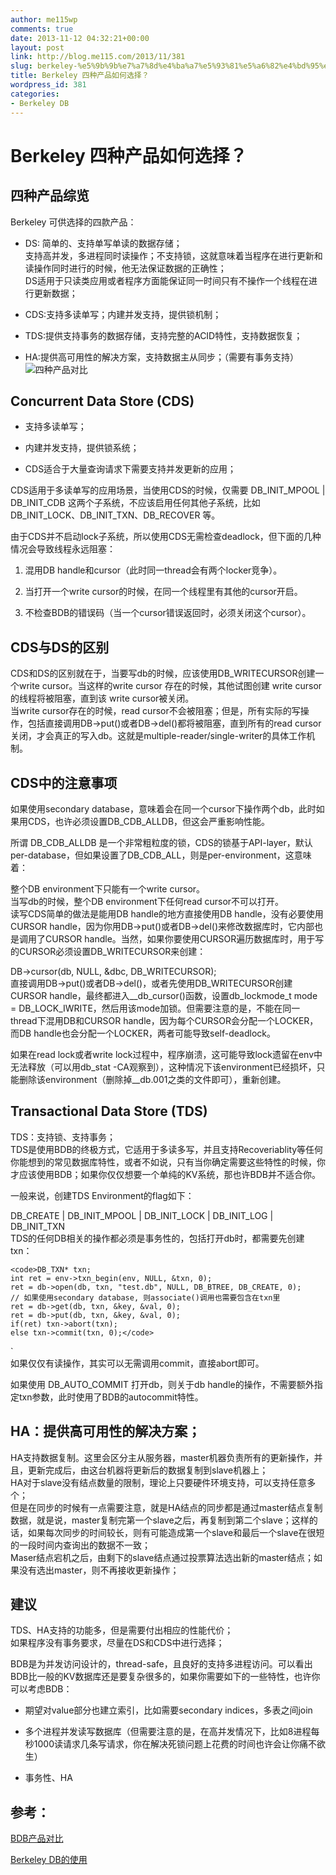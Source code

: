```yaml
---
author: me115wp
comments: true
date: 2013-11-12 04:32:21+00:00
layout: post
link: http://blog.me115.com/2013/11/381
slug: berkeley-%e5%9b%9b%e7%a7%8d%e4%ba%a7%e5%93%81%e5%a6%82%e4%bd%95%e9%80%89%e6%8b%a9%ef%bc%9f
title: Berkeley 四种产品如何选择？
wordpress_id: 381
categories:
- Berkeley DB
---
```


# Berkeley 四种产品如何选择？





## 四种产品综览





Berkeley 可供选择的四款产品：







  * DS: 简单的、支持单写单读的数据存储；  
支持高并发，多进程同时读操作；不支持锁，这就意味着当程序在进行更新和读操作同时进行的时候，他无法保证数据的正确性；  
DS适用于只读类应用或者程序方面能保证同一时间只有不操作一个线程在进行更新数据；


  * CDS:支持多读单写；内建并发支持，提供锁机制；


  * TDS:提供支持事务的数据存储，支持完整的ACID特性，支持数据恢复；


  * HA:提供高可用性的解决方案，支持数据主从同步；（需要有事务支持）  
![四种产品对比](http://images.cnitblog.com/blog/90573/201311/01101438-b1e4a75e7eee49b8977446c2d6abcfde.jpg)





## Concurrent Data Store (CDS)







  * 支持多读单写；


  * 内建并发支持，提供锁系统；


  * CDS适合于大量查询请求下需要支持并发更新的应用；





CDS适用于多读单写的应用场景，当使用CDS的时候，仅需要 DB_INIT_MPOOL | DB_INIT_CDB 这两个子系统，不应该启用任何其他子系统，比如 DB_INIT_LOCK、DB_INIT_TXN、DB_RECOVER 等。





由于CDS并不启动lock子系统，所以使用CDS无需检查deadlock，但下面的几种情况会导致线程永远阻塞：







  1. 混用DB handle和cursor（此时同一thread会有两个locker竞争）。


  2. 当打开一个write cursor的时候，在同一个线程里有其他的cursor开启。


  3. 不检查BDB的错误码（当一个cursor错误返回时，必须关闭这个cursor）。





## CDS与DS的区别





CDS和DS的区别就在于，当要写db的时候，应该使用DB_WRITECURSOR创建一个write cursor。当这样的write cursor 存在的时候，其他试图创建 write cursor 的线程将被阻塞，直到该 write cursor被关闭。  
当write cursor存在的时候，read cursor不会被阻塞；但是，所有实际的写操作，包括直接调用DB->put()或者DB->del()都将被阻塞，直到所有的read cursor关闭，才会真正的写入db。这就是multiple-reader/single-writer的具体工作机制。





## CDS中的注意事项





如果使用secondary database，意味着会在同一个cursor下操作两个db，此时如果用CDS，也许必须设置DB_CDB_ALLDB，但这会严重影响性能。





所谓 DB_CDB_ALLDB 是一个非常粗粒度的锁，CDS的锁基于API-layer，默认per-database，但如果设置了DB_CDB_ALL，则是per-environment，这意味着：





整个DB environment下只能有一个write cursor。  
当写db的时候，整个DB environment下任何read cursor不可以打开。  
读写CDS简单的做法是能用DB handle的地方直接使用DB handle，没有必要使用CURSOR handle，因为你用DB->put()或者DB->del()来修改数据库时，它内部也是调用了CURSOR handle。当然，如果你要使用CURSOR遍历数据库时，用于写的CURSOR必须设置DB_WRITECURSOR来创建：





DB->cursor(db, NULL, &dbc, DB_WRITECURSOR);  
直接调用DB->put()或者DB->del()，或者先使用DB_WRITECURSOR创建CURSOR handle，最终都进入__db_cursor()函数，设置db_lockmode_t mode = DB_LOCK_IWRITE，然后用该mode加锁。但需要注意的是，不能在同一thread下混用DB和CURSOR handle，因为每个CURSOR会分配一个LOCKER，而DB handle也会分配一个LOCKER，两者可能导致self-deadlock。





如果在read lock或者write lock过程中，程序崩溃，这可能导致lock遗留在env中无法释放（可以用db_stat -CA观察到），这种情况下该environment已经损坏，只能删除该environment（删除掉__db.001之类的文件即可），重新创建。





## Transactional Data Store (TDS)





TDS：支持锁、支持事务；  
TDS是使用BDB的终极方式，它适用于多读多写，并且支持Recoveriablity等任何你能想到的常见数据库特性，或者不如说，只有当你确定需要这些特性的时候，你才应该使用BDB；如果你仅仅想要一个单纯的KV系统，那也许BDB并不适合你。





一般来说，创建TDS Environment的flag如下：





DB_CREATE | DB_INIT_MPOOL | DB_INIT_LOCK | DB_INIT_LOG | DB_INIT_TXN  
TDS的任何DB相关的操作都必须是事务性的，包括打开db时，都需要先创建txn：




    
    <code>DB_TXN* txn;
    int ret = env->txn_begin(env, NULL, &txn, 0);
    ret = db->open(db, txn, "test.db", NULL, DB_BTREE, DB_CREATE, 0);
    // 如果使用secondary database, 则associate()调用也需要包含在txn里
    ret = db->get(db, txn, &key, &val, 0);
    ret = db->put(db, txn, &key, &val, 0);
    if(ret) txn->abort(txn);
    else txn->commit(txn, 0);</code>





`  
如果仅仅有读操作，其实可以无需调用commit，直接abort即可。





如果使用 DB_AUTO_COMMIT 打开db，则关于db handle的操作，不需要额外指定txn参数，此时使用了BDB的autocommit特性。





## HA：提供高可用性的解决方案；





HA支持数据复制。这里会区分主从服务器，master机器负责所有的更新操作，并且，更新完成后，由这台机器将更新后的数据复制到slave机器上；  
HA对于slave没有结点数量的限制，理论上只要硬件环境支持，可以支持任意多个；  
但是在同步的时候有一点需要注意，就是HA结点的同步都是通过master结点复制数据，就是说，master复制完第一个slave之后，再复制到第二个slave；这样的话，如果每次同步的时间较长，则有可能造成第一个slave和最后一个slave在很短的一段时间内查询出的数据不一致；  
Maser结点宕机之后，由剩下的slave结点通过投票算法选出新的master结点；如果没有选出master，则不再接收更新操作；





## 建议





TDS、HA支持的功能多，但是需要付出相应的性能代价；  
如果程序没有事务要求，尽量在DS和CDS中进行选择；





BDB是为并发访问设计的，thread-safe，且良好的支持多进程访问。可以看出BDB比一般的KV数据库还是要复杂很多的，如果你需要如下的一些特性，也许你可以考虑BDB：







  * 期望对value部分也建立索引，比如需要secondary indices，多表之间join


  * 多个进程并发读写数据库（但需要注意的是，在高并发情况下，比如8进程每秒1000读请求几条写请求，你在解决死锁问题上花费的时间也许会让你痛不欲生）


  * 事务性、HA





## 参考：





[BDB产品对比](http://docs.oracle.com/cd/E17076_02/html/programmer_reference/intro_products.html)





[Berkeley DB的使用 ](http://blog.jqian.net/post/berkeley-db.html)



